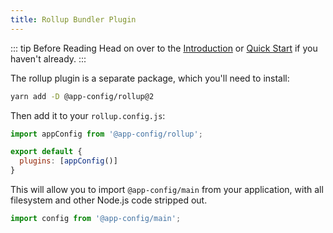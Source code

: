 ```yaml
---
title: Rollup Bundler Plugin
---
```


::: tip Before Reading
Head on over to the [Introduction](../intro/) or [Quick Start](../intro/quick-start) if you haven't already.
:::

The rollup plugin is a separate package, which you'll need to install:

```sh
yarn add -D @app-config/rollup@2
```

Then add it to your `rollup.config.js`:

```javascript
import appConfig from '@app-config/rollup';

export default {
  plugins: [appConfig()]
}
```

This will allow you to import `@app-config/main` from your application, with all
filesystem and other Node.js code stripped out.

```javascript
import config from '@app-config/main';
```
